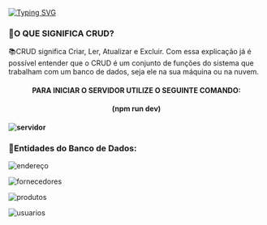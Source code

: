  [![Typing SVG](https://readme-typing-svg.herokuapp.com/?color=FFFFF1&size=40&center=true&vCenter=true&width=1000&lines=++PROJETO++FINAL++DO++MÓDULO++5)](https://git.io/typing-svg)

<h3> 📍O QUE SIGNIFICA CRUD? </h3>
📚CRUD significa Criar, Ler, Atualizar e Excluir. Com essa explicação já é possível entender que o CRUD é um conjunto de funções do sistema que trabalham com um banco de dados, seja ele na sua máquina ou na nuvem.


<h4 id="Sobre" align="center">PARA INICIAR O SERVIDOR UTILIZE O SEGUINTE COMANDO:<h4>
 <h4 id="Sobre" align="center"> (npm run dev)<h4>

![servidor](https://user-images.githubusercontent.com/112560788/220970353-b20b82fd-0a08-41f0-aa40-81db3e9ac0e8.gif)



<h3> 📍Entidades do Banco de Dados: </h3>

![endereço](https://user-images.githubusercontent.com/112560788/220988163-d99254b3-5d90-46f9-86c5-1b392cb0fcb1.png)

![fornecedores](https://user-images.githubusercontent.com/112560788/220988371-b4ce58f8-ae1c-49a0-9303-641bfa37a3fa.png)


![produtos](https://user-images.githubusercontent.com/112560788/220988493-f963bffd-663b-4640-bc7e-2e47083e6a1e.png)

![usuarios](https://user-images.githubusercontent.com/112560788/220988807-e3ded694-6358-45fb-94c8-6ba92db81b8b.png)
